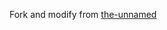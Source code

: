 Fork and modify from [the-unnamed](https://github.com/JanDeDobbeleer/oh-my-posh/blob/main/themes/the-unnamed.omp.json)